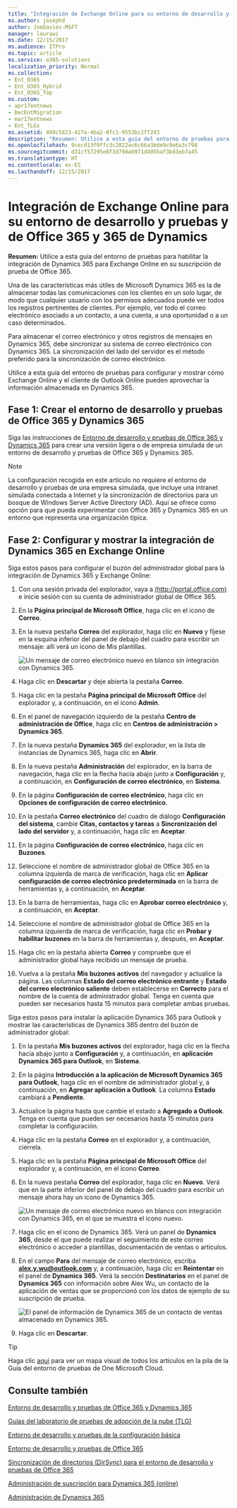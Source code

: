 ```yaml
---
title: "Integración de Exchange Online para su entorno de desarrollo y pruebas y de Office 365 y 365 de Dynamics"
ms.author: josephd
author: JoeDavies-MSFT
manager: laurawi
ms.date: 12/15/2017
ms.audience: ITPro
ms.topic: article
ms.service: o365-solutions
localization_priority: Normal
ms.collection:
- Ent_O365
- Ent_O365_Hybrid
- Ent_O365_Top
ms.custom:
- apr17entnews
- DecEntMigration
- mar17entnews
- Ent_TLGs
ms.assetid: 499c5823-427a-4ba2-8fc1-9553bc2ff2d3
description: "Resumen: Utilice a esta guía del entorno de pruebas para habilitar la integración de Dynamics 365 para Exchange Online en su suscripción de prueba de Office 365."
ms.openlocfilehash: 9cecd13f0ffc3c2822ac6c66a3bde9c9e6a3c798
ms.sourcegitcommit: d31cf57295e8f3d798ab971d405baf3bd3eb7a45
ms.translationtype: HT
ms.contentlocale: es-ES
ms.lasthandoff: 12/15/2017
---
```

# <a name="exchange-online-integration-for-your-office-365-and-dynamics-365-devtest-environment"></a>Integración de Exchange Online para su entorno de desarrollo y pruebas y de Office 365 y 365 de Dynamics

 **Resumen:** Utilice a esta guía del entorno de pruebas para habilitar la integración de Dynamics 365 para Exchange Online en su suscripción de prueba de Office 365.
  
Una de las características más útiles de Microsoft Dynamics 365 es la de almacenar todas las comunicaciones con los clientes en un solo lugar, de modo que cualquier usuario con los permisos adecuados puede ver todos los registros pertinentes de clientes. Por ejemplo, ver todo el correo electrónico asociado a un contacto, a una cuenta, a una oportunidad o a un caso determinados.
  
Para almacenar el correo electrónico y otros registros de mensajes en Dynamics 365, debe sincronizar su sistema de correo electrónico con Dynamics 365. La sincronización del lado del servidor es el método preferido para la sincronización de correo electrónico.
  
Utilice a esta guía del entorno de pruebas para configurar y mostrar cómo Exchange Online y el cliente de Outlook Online pueden aprovechar la información almacenada en Dynamics 365. 
  
## <a name="phase-1-build-out-the-office-365-and-dynamics-365-devtest-environment"></a>Fase 1: Crear el entorno de desarrollo y pruebas de Office 365 y Dynamics 365

Siga las instrucciones de [Entorno de desarrollo y pruebas de Office 365 y Dynamics 365](office-365-and-dynamics-365-dev-test-environment.md) para crear una versión ligera o de empresa simulada de un entorno de desarrollo y pruebas de Office 365 y Dynamics 365.
  
> [!NOTE]
> La configuración recogida en este artículo no requiere el entorno de desarrollo y pruebas de una empresa simulada, que incluye una intranet simulada conectada a Internet y la sincronización de directorios para un bosque de Windows Server Active Directory (AD). Aquí se ofrece como opción para que pueda experimentar con Office 365 y Dynamics 365 en un entorno que representa una organización típica. 
  
## <a name="phase-2-configure-and-demonstrate-dynamics-365-integration-in-exchange-online"></a>Fase 2: Configurar y mostrar la integración de Dynamics 365 en Exchange Online

Siga estos pasos para configurar el buzón del administrador global para la integración de Dynamics 365 y Exchange Online:
  
1. Con una sesión privada del explorador, vaya a [(http://portal.office.com)]((http://portal.office.com)) e inicie sesión con su cuenta de administrador global de Office 365.
    
2. En la **Página principal de Microsoft Office**, haga clic en el icono de **Correo**.
    
3. En la nueva pestaña **Correo** del explorador, haga clic en **Nuevo** y fíjese en la esquina inferior del panel de debajo del cuadro para escribir un mensaje: allí verá un icono de Mis plantillas.
    
     ![Un mensaje de correo electrónico nuevo en blanco sin integración con Dynamics 365.](images/879b54fd-a68f-4581-9f89-d5050df6f4de.png)
  
4. Haga clic en **Descartar** y deje abierta la pestaña **Correo**.
    
5. Haga clic en la pestaña **Página principal de Microsoft Office** del explorador y, a continuación, en el icono **Admin**.
    
6. En el panel de navegación izquierdo de la pestaña **Centro de administración de Office**, haga clic en **Centros de administración > Dynamics 365**.
    
7. En la nueva pestaña **Dynamics 365** del explorador, en la lista de instancias de Dynamics 365, haga clic en **Abrir**.
    
8. En la nueva pestaña **Administración** del explorador, en la barra de navegación, haga clic en la flecha hacia abajo junto a **Configuración** y, a continuación, en **Configuración de correo electrónico**, en **Sistema**.
    
9.  En la página **Configuración de correo electrónico**, haga clic en **Opciones de configuración de correo electrónico**.
    
10. En la pestaña **Correo electrónico** del cuadro de diálogo **Configuración del sistema**, cambie **Citas, contactos y tareas** a **Sincronización del lado del servidor** y, a continuación, haga clic en **Aceptar**.
    
11. En la página **Configuración de correo electrónico**, haga clic en **Buzones**.
    
12. Seleccione el nombre de administrador global de Office 365 en la columna izquierda de marca de verificación, haga clic en **Aplicar configuración de correo electrónico predeterminada** en la barra de herramientas y, a continuación, en **Aceptar**.
    
13. En la barra de herramientas, haga clic en **Aprobar correo electrónico** y, a continuación, en **Aceptar**.
    
14. Seleccione el nombre de administrador global de Office 365 en la columna izquierda de marca de verificación, haga clic en **Probar y habilitar buzones** en la barra de herramientas y, después, en **Aceptar**.
    
15. Haga clic en la pestaña abierta **Correo** y compruebe que el administrador global haya recibido un mensaje de prueba.
    
16. Vuelva a la pestaña **Mis buzones activos** del navegador y actualice la página. Las columnas **Estado del correo electrónico entrante** y **Estado del correo electrónico saliente** deben establecerse en **Correcto** para el nombre de la cuenta de administrador global. Tenga en cuenta que pueden ser necesarios hasta 15 minutos para completar ambas pruebas.
    
Siga estos pasos para instalar la aplicación Dynamics 365 para Outlook y mostrar las características de Dynamics 365 dentro del buzón de administrador global:
  
1. En la pestaña **Mis buzones activos** del explorador, haga clic en la flecha hacia abajo junto a **Configuración** y, a continuación, en **aplicación Dynamics 365 para Outlook**, en **Sistema**.
    
2. En la página **Introducción a la aplicación de Microsoft Dynamics 365 para Outlook**, haga clic en el nombre de administrador global y, a continuación, en **Agregar aplicación a Outlook**. La columna **Estado** cambiará a **Pendiente**.
    
3. Actualice la página hasta que cambie el estado a **Agregado a Outlook**. Tenga en cuenta que pueden ser necesarios hasta 15 minutos para completar la configuración.
    
4. Haga clic en la pestaña **Correo** en el explorador y, a continuación, ciérrela.
    
5. Haga clic en la pestaña **Página principal de Microsoft Office** del explorador y, a continuación, en el icono **Correo**.
    
6. En la nueva pestaña **Correo** del explorador, haga clic en **Nuevo**. Verá que en la parte inferior del panel de debajo del cuadro para escribir un mensaje ahora hay un icono de Dynamics 365.
    
     ![Un mensaje de correo electrónico nuevo en blanco con integración con Dynamics 365, en el que se muestra el icono nuevo.](images/ecb822e1-45fe-4481-99a1-294317d1d2de.png)
  
7. Haga clic en el icono de Dynamics 365. Verá un panel de **Dynamics 365**, desde el que puede realizar el seguimiento de este correo electrónico o acceder a plantillas, documentación de ventas o artículos.
    
8. En el campo **Para** del mensaje de correo electrónico, escriba **alex.y.wu@outlook.com** y, a continuación, haga clic en **Reintentar** en el panel de **Dynamics 365**. Verá la sección **Destinatarios** en el panel de **Dynamics 365** con información sobre Alex Wu, un contacto de la aplicación de ventas que se proporcionó con los datos de ejemplo de su suscripción de prueba.
    
     ![El panel de información de Dynamics 365 de un contacto de ventas almacenado en Dynamics 365.](images/a010fa5f-3f1b-47d4-ab5e-d00d85a24a3f.png)
  
9. Haga clic en **Descartar**.

> [!TIP]
> Haga clic [aquí]((http://aka.ms/catlgstack)) para ver un mapa visual de todos los artículos en la pila de la Guía del entorno de pruebas de One Microsoft Cloud.
    
## <a name="see-also"></a>Consulte también

[Entorno de desarrollo y pruebas de Office 365 y Dynamics 365](office-365-and-dynamics-365-dev-test-environment.md)
  
[Guías del laboratorio de pruebas de adopción de la nube (TLG)](cloud-adoption-test-lab-guides-tlgs.md)
  
[Entorno de desarrollo y pruebas de la configuración básica](base-configuration-dev-test-environment.md)
  
[Entorno de desarrollo y pruebas de Office 365](office-365-dev-test-environment.md)
  
[Sincronización de directorios (DirSync) para el entorno de desarrollo y pruebas de Office 365](dirsync-for-your-office-365-dev-test-environment.md)

[Administración de suscripción para Dynamics 365 (online)]((https://technet.microsoft.com/library/jj679903.aspx))
  
[Administración de Dynamics 365]((https://technet.microsoft.com/library/dn531101.aspx))


